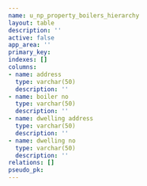 ```yaml
---
name: u_np_property_boilers_hierarchy
layout: table
description: ''
active: false
app_area: ''
primary_key: 
indexes: []
columns:
- name: address
  type: varchar(50)
  description: ''
- name: boiler no
  type: varchar(50)
  description: ''
- name: dwelling address
  type: varchar(50)
  description: ''
- name: dwelling no
  type: varchar(50)
  description: ''
relations: []
pseudo_pk: 
---
```


